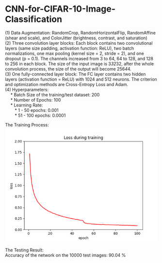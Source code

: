 # CNN-for-CIFAR-10-Image-Classification
(1) Data Augmentation: RandomCrop, RandomHorizontalFlip, RandomAffine (shear and scale), and ColorJitter (brightness, contrast, and saturation)  
(2) Three convolution layer blocks: Each block contains two convolutional layers (same size padding, activation function: ReLU), two batch normalizations, one max pooling (kernel size = 2, stride = 2), and one dropout (p = 0.1). The channels increased from 3 to 64, 64 to 128, and 128 to 256 in each block. The size of the input image is 3*32*32, after the whole convolution process, the size of the output will become 256*4*4.  
(3) One fully-connected layer block: The FC layer contains two hidden layers (activation function = ReLU) with 1024 and 512 neurons. The criterion and optimization methods are Cross-Entropy Loss and Adam.  
(4) Hyperparameters:  
&emsp; * Batch Size of the training/test dataset: 200  
&emsp; * Number of Epochs: 100  
&emsp; * Learning Rate:  
&emsp;&emsp; * 1 - 50 epochs: 0.001  
&emsp;&emsp; * 51 - 100 epochs: 0.0001  
  
The Training Process:   
![result](plots/training.png)  
  
The Testing Result:  
Accuracy of the network on the 10000 test images: 90.04 %
